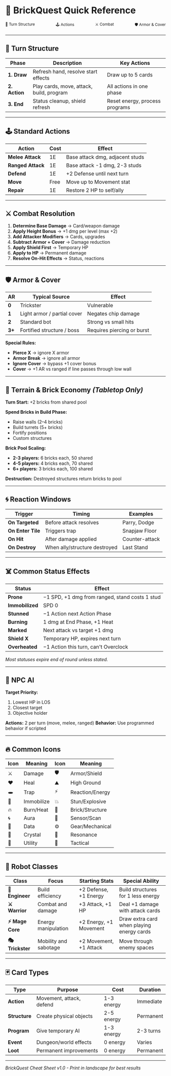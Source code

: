 # 🧱 BrickQuest Quick Reference

<div style="display: flex; justify-content: space-between; font-size: 12px; margin-bottom: 20px;">
  <div>📅 Turn Structure</div>
  <div>🕹️ Actions</div>
  <div>⚔️ Combat</div>
  <div>🛡️ Armor & Cover</div>
</div>

---

## 📅 Turn Structure

| Phase | Description | Key Actions |
|-------|-------------|-------------|
| **1. Draw** | Refresh hand, resolve start effects | Draw up to 5 cards |
| **2. Action** | Play cards, move, attack, build, program | All actions in one phase |
| **3. End** | Status cleanup, shield refresh | Reset energy, process programs |

---

## 🕹️ Standard Actions

| Action | Cost | Effect |
|--------|------|--------|
| **Melee Attack** | 1E | Base attack dmg, adjacent studs |
| **Ranged Attack** | 1E | Base attack -1 dmg, 2-3 studs |
| **Defend** | 1E | +2 Defense until next turn |
| **Move** | Free | Move up to Movement stat |
| **Repair** | 1E | Restore 2 HP to self/ally |

---

## ⚔️ Combat Resolution

1. **Determine Base Damage** → Card/weapon damage
2. **Apply Height Bonus** → +1 dmg per level (max +2)
3. **Add Attacker Modifiers** → Cards, upgrades
4. **Subtract Armor + Cover** → Damage reduction
5. **Apply Shield First** → Temporary HP
6. **Apply to HP** → Permanent damage
7. **Resolve On-Hit Effects** → Status, reactions

---

## 🛡️ Armor & Cover

| AR | Typical Source | Effect |
|----|----------------|--------|
| **0** | Trickster | Vulnerable |
| **1** | Light armor / partial cover | Negates chip damage |
| **2** | Standard bot | Strong vs small hits |
| **3+** | Fortified structure / boss | Requires piercing or burst |

**Special Rules:**
- **Pierce X** → ignore X armor
- **Armor Break** → ignore all armor  
- **Ignore Cover** → bypass +1 cover bonus
- **Cover** → +1 AR vs ranged if line passes through low wall

---

## 🧱 Terrain & Brick Economy *(Tabletop Only)*

**Turn Start:** +2 bricks from shared pool

**Spend Bricks in Build Phase:**
- Raise walls (2–4 bricks)
- Build turrets (5+ bricks)  
- Fortify positions
- Custom structures

**Brick Pool Scaling:**
- **2-3 players:** 6 bricks each, 50 shared
- **4-5 players:** 4 bricks each, 70 shared
- **6+ players:** 3 bricks each, 100 shared

**Destruction:** Destroyed structures return bricks to pool

---

## 🌀 Reaction Windows

| Trigger | Timing | Examples |
|---------|--------|----------|
| **On Targeted** | Before attack resolves | Parry, Dodge |
| **On Enter Tile** | Triggers trap | Snapjaw Floor |
| **On Hit** | After damage applied | Counter-attack |
| **On Destroy** | When ally/structure destroyed | Last Stand |

---

## ☠️ Common Status Effects

| Status | Effect |
|--------|--------|
| **Prone** | −1 SPD, +1 dmg from ranged, stand costs 1 stud |
| **Immobilized** | SPD 0 |
| **Stunned** | −1 Action next Action Phase |
| **Burning** | 1 dmg at End Phase, +1 Heat |
| **Marked** | Next attack vs target +1 dmg |
| **Shield X** | Temporary HP, expires next turn |
| **Overheated** | −1 Action this turn, can't Overclock |

*Most statuses expire end of round unless stated.*

---

## 🧠 NPC AI

**Target Priority:**
1. Lowest HP in LOS
2. Closest target  
3. Objective holder

**Actions:** 2 per turn (move, melee, ranged)
**Behavior:** Use programmed behavior if scripted

---

## 🔥 Common Icons

| Icon | Meaning | Icon | Meaning |
|------|---------|------|---------|
| ⚔️ | Damage | 🛡️ | Armor/Shield |
| ❤️ | Heal | ⛰️ | High Ground |
| 🕳️ | Trap | ⚡ | Reaction/Energy |
| 🧊 | Immobilize | 💥 | Stun/Explosive |
| 🔥 | Burn/Heat | 🧱 | Brick/Structure |
| 🌀 | Aura | 📡 | Sensor/Scan |
| 💾 | Data | ⚙️ | Gear/Mechanical |
| 💎 | Crystal | 🌊 | Resonance |
| 🔧 | Utility | 🎯 | Tactical |

---

## 🤖 Robot Classes

| Class | Focus | Starting Stats | Special Ability |
|-------|-------|----------------|-----------------|
| **🔧 Engineer** | Build efficiency | +2 Defense, +1 Energy | Build structures for 1 less energy |
| **⚔️ Warrior** | Combat and damage | +3 Attack, +1 HP | Deal +1 damage with attack cards |
| **⚡ Mage Core** | Energy manipulation | +2 Energy, +1 Movement | Draw extra card when playing energy cards |
| **🎭 Trickster** | Mobility and sabotage | +2 Movement, +1 Attack | Move through enemy spaces |

---

## 🃏 Card Types

| Type | Purpose | Cost | Duration |
|------|---------|------|----------|
| **Action** | Movement, attack, defend | 1-3 energy | Immediate |
| **Structure** | Create physical objects | 2-5 energy | Permanent |
| **Program** | Give temporary AI | 1-3 energy | 2-3 turns |
| **Event** | Dungeon/world effects | 0 energy | Varies |
| **Loot** | Permanent improvements | 0 energy | Permanent |

---

*BrickQuest Cheat Sheet v1.0 - Print in landscape for best results*
